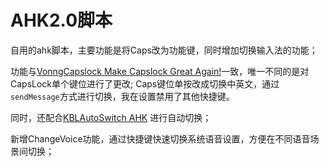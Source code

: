 # AHK2.0脚本

自用的ahk脚本，主要功能是将Caps改为功能键，同时增加切换输入法的功能；


功能与[VonngCapslock Make Capslock Great Again!](https://github.com/Vonng/Capslock/tree/master)一致，唯一不同的是对CapsLock单个键位进行了更改;
Caps键位单按改成切换中英文，通过`sendMessage`方式进行切换，我在设置禁用了其他快捷键。

同时，还配合[KBLAutoSwitch AHK](https://github.com/flyinclouds/KBLAutoSwitch) 进行自动切换；


新增ChangeVoice功能，通过快捷键快速切换系统语音设置，方便在不同语音场景间切换；
